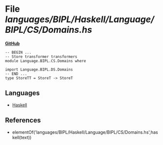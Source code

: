 # File _languages/BIPL/Haskell/Language/BIPL/CS/Domains.hs_
**[GitHub](https://github.com/softlang/yas/blob/master/languages/BIPL/Haskell/Language/BIPL/CS/Domains.hs)**
```
-- BEGIN ...
-- Store transformer transformers 
module Language.BIPL.CS.Domains where

import Language.BIPL.DS.Domains
-- END ...
type StoreTT = StoreT -> StoreT
```

## Languages
* [Haskell](../languages/Haskell.md)

## References
* elementOf('languages/BIPL/Haskell/Language/BIPL/CS/Domains.hs',haskell(text))
